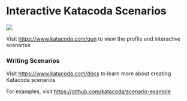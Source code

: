# Interactive Katacoda Scenarios

[![](http://shields.katacoda.com/katacoda/gun/count.svg)](https://www.katacoda.com/gun "Get your profile on Katacoda.com")

Visit https://www.katacoda.com/gun to view the profile and interactive scenarios

### Writing Scenarios
Visit https://www.katacoda.com/docs to learn more about creating Katacoda scenarios

For examples, visit https://github.com/katacoda/scenario-example
